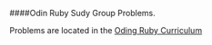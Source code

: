 ####Odin Ruby Sudy Group Problems.

Problems are located in the [Oding Ruby Curriculum](http://www.theodinproject.com/ruby-programming/building-blocks)